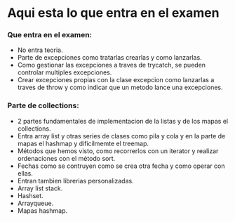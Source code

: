 # Aqui esta lo que entra en el examen

### Que entra en el examen: 
 * No entra teoria.
 * Parte de excepciones como tratarlas crearlas y como lanzarlas.
 * Como gestionar las excepciones a traves de trycatch, se pueden controlar multiples excepciones.
 * Crear excepciones propias con la clase excepcion como lanzarlas a traves de throw y como indicar que un metodo lance una excepciones.
                    
### Parte de collections: 
 * 2 partes fundamentales de implementacion de la listas y de los mapas el collections.
 * Entra array list y otras series de clases como pila y cola y en la parte de mapas el hashmap y dificilmemte el treemap.
 * Métodos que hemos visto, como recorrerlos con un iterator y realizar ordenaciones con el método sort.
 * Fechas como se contruyen como se crea otra fecha y como operar con ellas.
 * Entran tambien librerias personalizadas.
 * Array list stack.
 * Hashset.
 * Arrayqueue.
 * Mapas hashmap.
